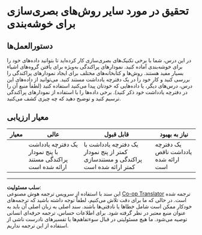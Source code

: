 <!--
CO_OP_TRANSLATOR_METADATA:
{
  "original_hash": "589fa015a5e7d9e67bd629f7d47b53de",
  "translation_date": "2025-09-03T23:09:26+00:00",
  "source_file": "5-Clustering/1-Visualize/assignment.md",
  "language_code": "fa"
}
-->
# تحقیق در مورد سایر روش‌های بصری‌سازی برای خوشه‌بندی

## دستورالعمل‌ها

در این درس، شما با برخی تکنیک‌های بصری‌سازی کار کرده‌اید تا بتوانید داده‌های خود را برای خوشه‌بندی آماده کنید. نمودارهای پراکندگی به‌ویژه برای یافتن گروه‌های اشیاء بسیار مفید هستند. روش‌ها و کتابخانه‌های مختلف برای ایجاد نمودارهای پراکندگی را بررسی کنید و کار خود را در یک دفترچه یادداشت مستند کنید. می‌توانید از داده‌های این درس، درس‌های دیگر، یا داده‌هایی که خودتان پیدا می‌کنید استفاده کنید (لطفاً منبع آن را در دفترچه یادداشت خود ذکر کنید). برخی داده‌ها را با استفاده از نمودارهای پراکندگی ترسیم کنید و توضیح دهید که چه چیزی کشف می‌کنید.

## معیار ارزیابی

| معیار     | عالی                                                         | قابل قبول                                                                          | نیاز به بهبود                     |
| --------- | ------------------------------------------------------------ | ---------------------------------------------------------------------------------- | ---------------------------------- |
|           | یک دفترچه یادداشت با پنج نمودار پراکندگی مستند ارائه شده است | یک دفترچه یادداشت با کمتر از پنج نمودار پراکندگی و مستندسازی کمتر ارائه شده است | یک دفترچه یادداشت ناقص ارائه شده است |

---

**سلب مسئولیت**:  
این سند با استفاده از سرویس ترجمه هوش مصنوعی [Co-op Translator](https://github.com/Azure/co-op-translator) ترجمه شده است. در حالی که ما برای دقت تلاش می‌کنیم، لطفاً توجه داشته باشید که ترجمه‌های خودکار ممکن است شامل خطاها یا نادقتی‌ها باشند. سند اصلی به زبان اصلی آن باید به عنوان منبع معتبر در نظر گرفته شود. برای اطلاعات حساس، ترجمه حرفه‌ای انسانی توصیه می‌شود. ما هیچ مسئولیتی در قبال سوءتفاهم‌ها یا تفسیرهای نادرست ناشی از استفاده از این ترجمه نداریم.